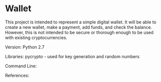 # Wallet

This project is intended to represent a simple digital wallet. It will be able to create a new wallet, make a payment, 
add funds, and check the balance. However, this is not intended to be secure or thorough enough to be used with existing cryptocurrencies.

Version: Python 2.7

Libraries: pycrypto - used for key generation and random numbers

Command Line:

References:


